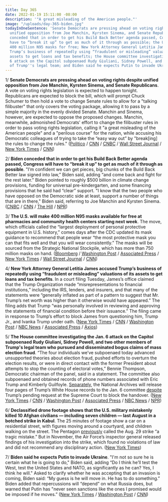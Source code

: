 ```yaml
---
title: Day 365
date: 2022-01-19 15:11:00 -08:00
description: '"A great misleading of the American people."'
image: "/uploads/day-365-biden.jpg"
todayInOneSentence: 'Senate Democrats are pressing ahead on voting rights despite
  unified opposition from Joe Manchin, Kyrsten Sinema, and Senate Republicans; Biden
  conceded that in order to get his Build Back Better agenda passed, Congress will
  have to “break it up” to get as much of it through as possible; the U.S. will distribute
  400 million N95 masks for free; New York Attorney General Letitia James accused
  Trump’s business of repeatedly using “fraudulent or misleading” valuations of its
  assets to get loans and tax benefits; the House committee investigating the Jan.
  6 attack on the Capitol subpoenaed Rudy Giuliani, Sidney Powell, and two other members
  of Trump''s legal team; and Biden said he expects Putin to invade Ukraine. '
---
```


1/ **Senate Democrats are pressing ahead on voting rights despite unified opposition from Joe Manchin, Kyrsten Sinema, and Senate Republicans**. A vote on voting rights legislation is expected to happen tonight. Republicans are expected to block the bill, which will prompt Chuck Schumer to then hold a vote to change Senate rules to allow for a "talking filibuster" that only covers the voting package, allowing it to pass by a simple majority in the evenly divided Senate. Manchin and Sinema, however, are expected to oppose the proposed changes. Manchin, meanwhile, admonished Democrats' effort to change the filibuster rules in order to pass voting rights legislation, calling it "a great misleading of the American people" and a "perilous course" for the nation, while accusing his Democratic colleagues of trying to take the “easy way out” by "break\[ing\] the rules to change the rules." ([Politico](https://www.politico.com/news/2022/01/19/democrats-senate-rules-change-527366) / [CNN](https://www.cnn.com/2022/01/19/politics/senate-voting-legislation-filibuster/index.html) / [CNBC](https://www.cnbc.com/2022/01/19/senate-vote-on-voting-rights-bills-filibuster-rules-change.html) / [Wall Street Journal](https://www.wsj.com/articles/senate-democrats-brace-for-defeat-on-elections-bill-filibuster-changes-11642617597?mod=politics_lead_pos2) / [New York Times](https://www.nytimes.com/live/2022/01/19/us/biden-voting-rights-filibuster) / [CNN](https://www.cnn.com/politics/live-news/voting-rights-bill-senate-vote-01-19-22/index.html))

2/ **Biden conceded that in order to get his Build Back Better agenda passed, Congress will have to “break it up” to get as much of it through as possible**. "I’m confident we can get pieces, big chunks of the Build Back Better law signed into law,” Biden said, adding “and come back and fight for the rest later.” Biden pointed to roughly $500 billion in climate change provisions, funding for universal pre-kindergarten, and some financing provisions that he said had “clear” support. "I know that the two people who have opposed on the Democratic side at least, support a number of things that are in there," Biden said, referring to Joe Manchin and Kyrsten Sinema. ([CNBC](https://www.cnbc.com/2022/01/19/joe-biden-thinks-congress-can-pass-part-of-build-back-better-act.html) / [CNN](https://www.cnn.com/politics/live-news/joe-biden-press-conference-01-19-22/h_f66d13a8bbf8d85f345165d19240c58b) / [The Hill](https://thehill.com/homenews/administration/590480-biden-on-spending-plan-were-going-to-have-to-probably-break-it-up) / [NPR](https://www.npr.org/2022/01/19/1073825012/biden-press-conference-covid-19-aid-infrastructure))

3/ **The U.S. will make 400 million N95 masks available for free at pharmacies and community health centers starting next week**. The move, which officials called the “largest deployment of personal protective equipment in U.S. history,” comes days after the CDC updated its mask guidance to recommend that people wear “the most protective mask you can that fits well and that you will wear consistently.” The masks will be sourced from the Strategic National Stockpile, which has more than 750 million masks on hand. ([Bloomberg](https://www.bloomberg.com/news/articles/2022-01-19/u-s-plans-to-distribute-400-million-n95-masks-amid-virus-spread?sref=MIBMEEoj) / [Washington Post](https://www.washingtonpost.com/health/2022/01/19/free-n95-masks/) / [Associated Press](https://apnews.com/article/biden-government-free-n95-masks-program-2b4a59953281ca16028244ab9a5b1d6e) / [New York Times](https://www.nytimes.com/2022/01/19/us/politics/covid-biden-free-masks.html) / [Wall Street Journal](https://www.wsj.com/articles/free-n95-masks-to-be-made-available-at-pharmacies-white-house-says-11642586403) / [CNN](https://www.cnn.com/2022/01/19/politics/n95-masks-biden-administration-covid-19/index.html))

4/ **New York Attorney General Letitia James accused Trump’s business of repeatedly using “fraudulent or misleading” valuations of its assets to get loans and tax benefits**. In a court filing Tuesday, James’s office claimed that the Trump Organization made “misrepresentations to financial institutions,” including the IRS, lenders, and insurers, and that many of the statements were “generally inflated as part of a pattern to suggest that Mr. Trump’s net worth was higher than it otherwise would have appeared.” The filing adds that Trump “was personally involved in reviewing and approving the statements of financial condition before their issuance.” The filing came in response to Trump’s effort to block James from questioning him, Trump Jr., and Ivanka Trump under oath. ([New York Times](https://www.nytimes.com/2022/01/18/nyregion/trump-organization-fraud-letitia-james.html) / [CNN](https://www.cnn.com/2022/01/19/politics/new-york-attorney-general-trump-organization-investigation/index.html) / [Washington Post](https://www.washingtonpost.com/national-security/trump-ivanka-letitia-james-subpoenas-filing/2022/01/19/26616bd8-787d-11ec-9102-d65488c31bb1_story.html) / [NBC News](https://www.nbcnews.com/politics/politics-news/ny-ag-says-investigation-trump-business-found-significant-evidence-sug-rcna12685/) / [Associated Press](https://apnews.com/article/business-trump-investigations-donald-trump-new-york-b4895a63c5aee3991a2ffc42becfb564) / [Axios](https://www.axios.com/new-york-ag-alleges-significant-evidence-of-trump-organization-fraud-eb770f6a-52b0-44cd-91af-b2b439a29561.html))

5/ **The House committee investigating the Jan. 6 attack on the Capitol subpoenaed Rudy Giuliani, Sidney Powell, and two other members of Trump's legal team who pursued and disseminated bogus claims of mass election fraud**. “The four individuals we’ve subpoenaed today advanced unsupported theories about election fraud, pushed efforts to overturn the election results, or were in direct contact with the former President about attempts to stop the counting of electoral votes,” Bennie Thompson, Democratic chairman of the panel, said in a statement. The committee also subpoenaed and obtained records of phone numbers associated with Eric Trump and Kimberly Guilfoyle. [Separately](https://www.cnn.com/2022/01/18/politics/trump-white-house-documents-january-6-committee/index.html), the National Archives will release four pages of Trump’s White House records to the Jan. 6 committee [despite](https://www.politico.com/news/2022/01/18/jan-6-committee-on-verge-of-obtaining-some-records-trump-has-tried-to-shield-527350) Trump’s pending request at the Supreme Court to block the handover. ([New York Times](https://www.nytimes.com/2022/01/18/us/politics/jan-6-inquiry-subpoenas-giuliani.html) / [CNN](https://www.cnn.com/2022/01/18/politics/eric-trump-kim-guilfoyle-subpoena-jan-6/index.html) / [Washington Post](https://www.washingtonpost.com/politics/2022/01/18/rudy-giuliani-sidney-powell-house-committee-subpoeanas/) / [Associated Press](https://apnews.com/article/capitol-siege-boris-epshteyn-bennie-thompson-donald-trump-subpoenas-871ecaecc54ffff987205684833850ed) / [NBC News](https://www.nbcnews.com/politics/donald-trump/jan-6-committee-subpoenas-giuliani-3-other-trump-lawyers-accuses-n1287670) / [NPR](https://www.npr.org/2022/01/18/1073898495/jan-6-panel-subpoenas-rudy-giuliani-other-lawyers-tied-to-false-election-claims))

6/ **Declassified drone footage shows that the U.S. military mistakenly killed 10 Afghan civilians — including seven children — last August in a botched strike in Kabul**. The 25 minutes of footage show a car on a residential street, with figures moving around a courtyard, and children walking on the street. The Pentagon [previously](https://whatthefuckjusthappenedtoday.com/2021/09/17/day-241/#3-the-pentagon-admitted-that-the-aug) called the Aug. 29 strike “a tragic mistake.” But in November, the Air Force’s inspector general released findings of his investigation into the strike, which found no violations of law and did not recommend any disciplinary action. ([New York Times](https://www.nytimes.com/2022/01/19/us/politics/afghanistan-drone-strike-video.html))

7/ **Biden said he expects Putin to invade Ukraine**. "I'm not so sure he is certain what he is going to do," Biden said, adding “Do I think he’ll test the West, test the United States and NATO, as significantly as he can? Yes, I think he will." Asked to clarify whether he was accepting that an invasion is coming, Biden said: “My guess is he will move in. He has to do something.” Biden added that repercussions will “depend” on what Russia does, but warned that Putin has "never seen sanctions like the ones I promised would be imposed if he moves.” ([New York Times](https://www.nytimes.com/live/2022/01/19/us/biden-voting-rights-filibuster/biden-asks-what-are-republicans-for-as-he-defends-his-first-year-in-office) / [Washington Post](https://www.washingtonpost.com/politics/2022/01/19/joe-biden-live-updates/#link-RJ2CKVCUVBA7JL24MEPZYU2V4E) / [CNN](https://www.cnn.com/politics/live-news/joe-biden-press-conference-01-19-22/h_699d89bb5c17489b49a54ae70409fbca))